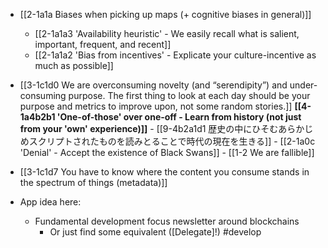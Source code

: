 - [[2-1a1a Biases when picking up maps (+ cognitive biases in general)]]
	- [[2-1a1a3 'Availability heuristic' - We easily recall what is salient, important, frequent, and recent]]
	- [[2-1a1a2 'Bias from incentives' - Explicate your culture-incentive as much as possible]]

- [[3-1c1d0 We are overconsuming novelty (and “serendipity”) and under-consuming purpose. The first thing to look at each day should be your purpose and metrics to improve upon, not some random stories.]]
	**[[4-1a4b2b1 'One-of-those' over one-off - Learn from history (not just from your 'own' experience)]]**
		- [[9-4b2a1d1 歴史の中にひそむあらかじめスクリプトされたものを読みとることで時代の現在を生きる]]
			- [[2-1a0c 'Denial' - Accept the existence of Black Swans]]
				- [[1-2 We are fallible]]

- [[3-1c1d7 You have to know where the content you consume stands in the spectrum of things (metadata)]]

- App idea here:
	- Fundamental development focus newsletter around blockchains
		- Or just find some equivalent ([Delegate]!) #develop
